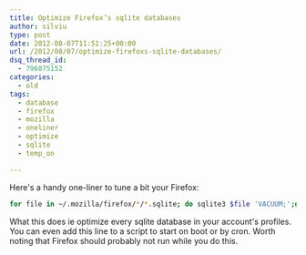 ```yaml
---
title: Optimize Firefox’s sqlite databases
author: silviu
type: post
date: 2012-08-07T11:51:25+00:00
url: /2012/08/07/optimize-firefoxs-sqlite-databases/
dsq_thread_id:
  - 796875152
categories:
  - old
tags:
  - database
  - firefox
  - mozilla
  - oneliner
  - optimize
  - sqlite
  - temp_on

---
```


Here's a handy one-liner to tune a bit your Firefox:

```bash
for file in ~/.mozilla/firefox/*/*.sqlite; do sqlite3 $file 'VACUUM;';done
```

What this does ie optimize every sqlite database in your account's profiles. You can even add this line to a script to start on boot or by cron. Worth noting that Firefox should probably not run while you do this.